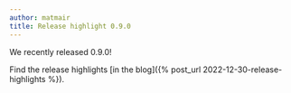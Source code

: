```yaml
---
author: matmair
title: Release highlight 0.9.0
---
```

We recently released 0.9.0!

Find the release highlights [in the blog]({% post_url 2022-12-30-release-highlights %}).
